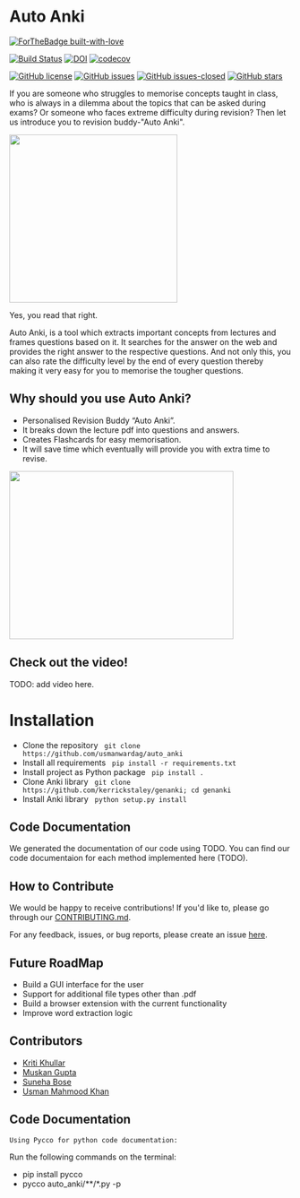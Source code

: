 # Auto Anki

[![ForTheBadge built-with-love](http://ForTheBadge.com/images/badges/built-with-love.svg)](https://GitHub.com/usmanwardag/auto_anki)

[![Build Status](https://app.travis-ci.com/usmanwardag/auto_anki.svg?branch=main)](https://app.travis-ci.com/usmanwardag/auto_anki)
[![DOI](https://zenodo.org/badge/DOI/10.5281/zenodo.5542634.svg)](https://doi.org/10.5281/zenodo.5542634)
[![codecov](https://codecov.io/gh/usmanwardag/auto_anki/branch/main/graph/badge.svg?token=EEGIC8T7QM)](https://codecov.io/gh/usmanwardag/auto_anki)

[![GitHub license](https://img.shields.io/github/license/usmanwardag/auto_anki)](https://github.com/auto_anki/research_buddy/blob/main/LICENSE)
[![GitHub issues](https://img.shields.io/github/issues/usmanwardag/auto_anki)](https://github.com/auto_anki/research_buddy/issues)
[![GitHub issues-closed](https://img.shields.io/github/issues-closed/usmanwardag/auto_anki)](https://github.com/usmanwardag/auto_anki/issues?q=is%3Aissue+is%3Aclosed)
[![GitHub stars](https://img.shields.io/github/stars/usmanwardag/auto_anki)](https://github.com/usmanwardag/auto_anki/stargazers)

If you are someone who struggles to memorise concepts taught in class, who is always in a dilemma about the topics that can be asked during exams? 
Or someone who faces extreme difficulty during revision? Then let us introduce you to revision buddy-"Auto Anki".

<img src="https://media.giphy.com/media/nMjVMvWm2JIT8Rd1Gt/giphy.gif" width="300" height="300">

Yes, you read that right. 

Auto Anki, is a tool which extracts important concepts from lectures and frames questions based on it. It searches for the answer on the web and provides the right answer to the respective questions. And not only this, you can also rate the difficulty level by the end of every question thereby making it very easy for you to memorise the tougher questions. 

## Why should you use Auto Anki?

- Personalised Revision Buddy “Auto Anki”.
- It breaks down the lecture pdf into questions and answers.
- Creates Flashcards for easy memorisation.
- It will save time which eventually will provide you with extra time to revise.

<img src="https://media.giphy.com/media/7TMZ8O1bbf1UAnS4Ve/giphy.gif" width="400" height="300">

## Check out the video!
TODO: add video here.


# Installation

- Clone the repository 
 ` git clone https://github.com/usmanwardag/auto_anki`
- Install all requirements
 ` pip install -r requirements.txt`
- Install project as Python package
 ` pip install .`
- Clone Anki library
 ` git clone https://github.com/kerrickstaley/genanki; cd genanki`
- Install Anki library
 ` python setup.py install`

## Code Documentation

We generated the documentation of our code using TODO. You can find our code documentaion for each method implemented here (TODO).


## How to Contribute
  
We would be happy to receive contributions! If you'd like to, please go through our [CONTRIBUTING.md](https://github.com/usmanwardag/auto_anki/blob/main/CONTRIBUTING.md). 

For any feedback, issues, or bug reports, please create an issue [here](https://github.com/usmanwardag/auto_anki/issues/new).

## Future RoadMap
- Build a GUI interface for the user
- Support for additional file types other than .pdf
- Build a browser extension with the current functionality
- Improve word extraction logic



## Contributors

* [Kriti Khullar](https://github.com/kriti0207)
* [Muskan Gupta](https://github.com/muskan7828)
* [Suneha Bose](https://github.com/sbosenc)
* [Usman Mahmood Khan](https://github.com/usmanwardag)

## Code Documentation

`Using Pycco for python code documentation:`

   Run the following commands on the terminal:
- pip install pycco
- pycco auto_anki/**/*.py -p
 


